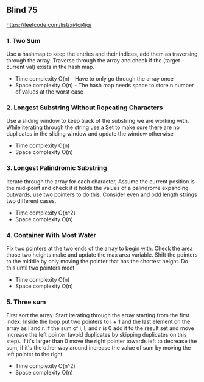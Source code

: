 ## Blind 75 

https://leetcode.com/list/xi4ci4ig/

### 1. Two Sum
Use a hashmap to keep the entries and their indices, add them as traversing through the array. Traverse through the 
array and check if the (target - current val) exists in the hash map.
- Time complexity O(n) - Have to only go through the array once
- Space complexity O(n) - The hash map needs space to store n number of values at the worst case 

### 2.  Longest Substring Without Repeating Characters

Use a sliding window to keep track of the substring we are working with. 
While iterating through the string use a Set to make sure there are no duplicates in the sliding window
and update the window otherwise 

- Time complexity O(n)
- Space complexity O(n)

### 3.  Longest Palindromic Substring

Iterate through the array for each character, Assume the current position is the mid-point and check if it holds the 
values of a palindrome expanding outwards, use two pointers to do this. Consider even and odd length strings two different 
cases.

- Time complexity O(n^2)
- Space complexity O(n)

### 4. Container With Most Water

Fix two pointers at the two ends of the array to begin with. Check the area those two heights make and 
update the max area variable. Shift the pointers to the middle by only moving the pointer that has the shortest height. 
Do this until two pointers meet

- Time complexity O(n)
- Space complexity O(n)

### 5. Three sum

First sort the array. Start iterating through the array starting from the first index. Inside the loop put two pointers 
to i + 1 and the last element on the array as l and r. if the sum of i, l, and r is 0 add it to the result set and move 
increase the left pointer (avoid duplicates by skipping duplicates on this step). If it's larger than 0 move the right 
pointer towards left to decrease the sum, if it's the other way around increase the value of sum by moving the left 
pointer to the right

- Time complexity O(n^2)
- Space complexity O(n)
